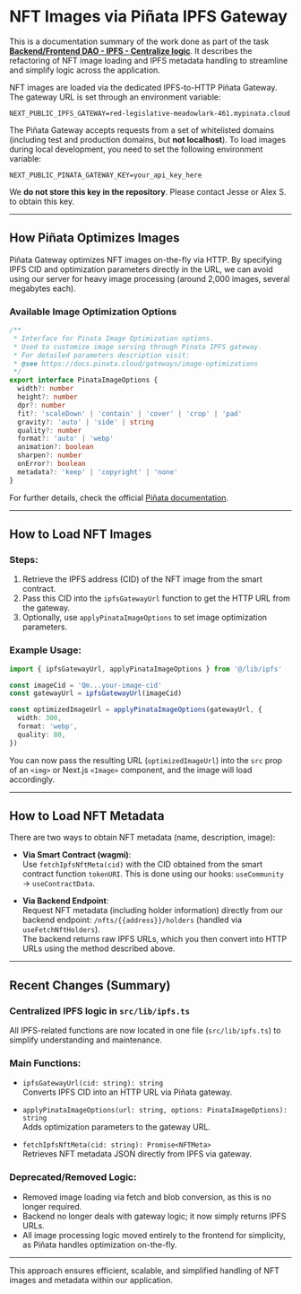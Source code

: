 # NFT Images via Piñata IPFS Gateway

This is a documentation summary of the work done as part of the task [**Backend/Frontend DAO - IPFS - Centralize logic**](https://rsklabs.atlassian.net/browse/DAO-1087). It describes the refactoring of NFT image loading and IPFS metadata handling to streamline and simplify logic across the application.

NFT images are loaded via the dedicated IPFS-to-HTTP Piñata Gateway. The gateway URL is set through an environment variable:

```env
NEXT_PUBLIC_IPFS_GATEWAY=red-legislative-meadowlark-461.mypinata.cloud
```

The Piñata Gateway accepts requests from a set of whitelisted domains (including test and production domains, but **not localhost**). To load images during local development, you need to set the following environment variable:

```env
NEXT_PUBLIC_PINATA_GATEWAY_KEY=your_api_key_here
```

We **do not store this key in the repository**. Please contact Jesse or Alex S. to obtain this key.

---

## How Piñata Optimizes Images

Piñata Gateway optimizes NFT images on-the-fly via HTTP. By specifying IPFS CID and optimization parameters directly in the URL, we can avoid using our server for heavy image processing (around 2,000 images, several megabytes each).

### Available Image Optimization Options

```ts
/**
 * Interface for Pinata Image Optimization options.
 * Used to customize image serving through Pinata IPFS gateway.
 * For detailed parameters description visit:
 * @see https://docs.pinata.cloud/gateways/image-optimizations
 */
export interface PinataImageOptions {
  width?: number
  height?: number
  dpr?: number
  fit?: 'scaleDown' | 'contain' | 'cover' | 'crop' | 'pad'
  gravity?: 'auto' | 'side' | string
  quality?: number
  format?: 'auto' | 'webp'
  animation?: boolean
  sharpen?: number
  onError?: boolean
  metadata?: 'keep' | 'copyright' | 'none'
}
```

For further details, check the official [Piñata documentation](https://docs.pinata.cloud/gateways/image-optimizations).

---

## How to Load NFT Images

### Steps:

1. Retrieve the IPFS address (CID) of the NFT image from the smart contract.
2. Pass this CID into the `ipfsGatewayUrl` function to get the HTTP URL from the gateway.
3. Optionally, use `applyPinataImageOptions` to set image optimization parameters.

### Example Usage:

```ts
import { ipfsGatewayUrl, applyPinataImageOptions } from '@/lib/ipfs'

const imageCid = 'Qm...your-image-cid'
const gatewayUrl = ipfsGatewayUrl(imageCid)

const optimizedImageUrl = applyPinataImageOptions(gatewayUrl, {
  width: 300,
  format: 'webp',
  quality: 80,
})
```

You can now pass the resulting URL (`optimizedImageUrl`) into the `src` prop of an `<img>` or Next.js `<Image>` component, and the image will load accordingly.

---

## How to Load NFT Metadata

There are two ways to obtain NFT metadata (name, description, image):

- **Via Smart Contract (wagmi)**:  
  Use `fetchIpfsNftMeta(cid)` with the CID obtained from the smart contract function `tokenURI`. This is done using our hooks: `useCommunity` → `useContractData`.

- **Via Backend Endpoint**:  
  Request NFT metadata (including holder information) directly from our backend endpoint: `/nfts/{{address}}/holders` (handled via `useFetchNftHolders`).  
  The backend returns raw IPFS URLs, which you then convert into HTTP URLs using the method described above.

---

## Recent Changes (Summary)

### Centralized IPFS logic in `src/lib/ipfs.ts`

All IPFS-related functions are now located in one file (`src/lib/ipfs.ts`) to simplify understanding and maintenance.

### Main Functions:

- `ipfsGatewayUrl(cid: string): string`  
  Converts IPFS CID into an HTTP URL via Piñata gateway.

- `applyPinataImageOptions(url: string, options: PinataImageOptions): string`  
  Adds optimization parameters to the gateway URL.

- `fetchIpfsNftMeta(cid: string): Promise<NFTMeta>`  
  Retrieves NFT metadata JSON directly from IPFS via gateway.

### Deprecated/Removed Logic:

- Removed image loading via fetch and blob conversion, as this is no longer required.
- Backend no longer deals with gateway logic; it now simply returns IPFS URLs.
- All image processing logic moved entirely to the frontend for simplicity, as Piñata handles optimization on-the-fly.

---

This approach ensures efficient, scalable, and simplified handling of NFT images and metadata within our application.
